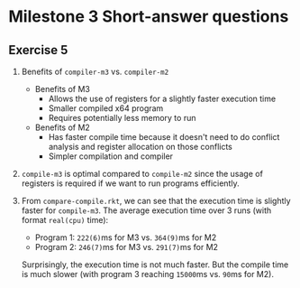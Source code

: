 # Milestone 3 Short-answer questions

## Exercise 5

1. Benefits of `compiler-m3` vs. `compiler-m2`
    - Benefits of M3
      - Allows the use of registers for a slightly faster execution time
      - Smaller compiled x64 program
      - Requires potentially less memory to run
    - Benefits of M2
      - Has faster compile time because it doesn't need to do conflict analysis and register allocation on those conflicts
      - Simpler compilation and compiler

2. `compile-m3` is optimal compared to `compile-m2` since the usage of registers is required if we want to run programs efficiently.

3. From `compare-compile.rkt`, we can see that the execution time is slightly faster for `compile-m3`. The average execution time over 3 runs (with format `real(cpu)` time):
    - Program 1: `222(6)`ms for M3 vs. `364(9)`ms for M2
    - Program 2: `246(7)`ms for M3 vs. `291(7)`ms for M2

    Surprisingly, the execution time is not much faster. But the compile time is much slower (with program 3 reaching `15000`ms vs. `90`ms for M2).